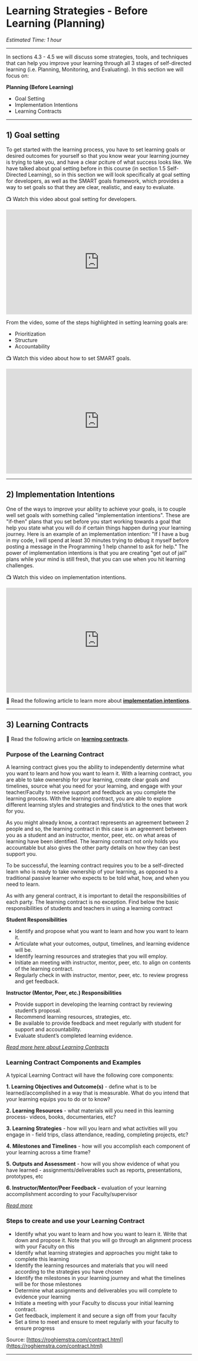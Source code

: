# Learning Strategies - Before Learning (Planning)

*Estimated Time: 1 hour*

---

In sections 4.3 - 4.5 we will discuss some strategies, tools, and techniques that can help you improve your learning through all 3 stages of self-directed learning (i.e. Planning, Monitoring, and Evaluating). In this section we will focus on:

**Planning (Before Learning)**

- Goal Setting
- Implementation Intentions
- Learning Contracts

---

## 1) Goal setting

To get started with the learning process, you have to set learning goals or desired outcomes for yourself so that you know wear your learning journey is trying to take you, and have a clear pciture of what success looks like. We have talked about goal setting before in this course (in section 1.5 Self-Directed Learning), so in this section we will look specifically at goal setting for developers, as well as the SMART goals framework, which provides a way to set goals so that they are clear, realistic, and easy to evaluate.

<aside>

📺 Watch this video about goal setting for developers.

</aside>

<div style="position: relative; padding-bottom: 56.25%; height: 0;"><iframe src="https://www.youtube.com/embed/gBy8BhwXBgs" title="YouTube video player" frameborder="0" allow="accelerometer; autoplay; clipboard-write; encrypted-media; gyroscope; picture-in-picture" allowfullscreen style="position: absolute; top: 0; left: 0; width: 100%; height: 100%;"></iframe></div>

From the video, some of the steps highlighted in setting learning goals are:

- Prioritization
- Structure
- Accountability

<aside>

📺 Watch this video about how to set SMART goals.

</aside>

<div style="position: relative; padding-bottom: 56.25%; height: 0;"><iframe src="https://www.youtube.com/embed/LQ5Uj1nryBc" title="YouTube video player" frameborder="0" allow="accelerometer; autoplay; clipboard-write; encrypted-media; gyroscope; picture-in-picture" allowfullscreen style="position: absolute; top: 0; left: 0; width: 100%; height: 100%;"></iframe></div>

---

## 2) Implementation Intentions

One of the ways to improve your ability to achieve your goals, is to couple well set goals with something called "implementation intentions". These are "if-then" plans that you set before you start working towards a goal that help you state what you will do if certain things happen during your learning journey. Here is an example of an implementation intention: "If I have a bug in my code, I will spend at least 30 minutes trying to debug it myself before posting a message in the Programming 1 help channel to ask for help." The power of implementation intentions is that you are creating "get out of jail" plans while your mind is still fresh, that you can use when you hit learning challenges.


<aside>

📺 Watch this video on implementation intentions.

</aside>

<div style="position: relative; padding-bottom: 56.25%; height: 0;"><iframe src="https://www.youtube.com/embed/DUAB-BW-gZ8" title="YouTube video player" frameborder="0" allow="accelerometer; autoplay; clipboard-write; encrypted-media; gyroscope; picture-in-picture" allowfullscreen style="position: absolute; top: 0; left: 0; width: 100%; height: 100%;"></iframe></div>

<aside>

📖 Read the following article to learn more about **[implementation intentions](https://www.psychologytoday.com/ca/blog/dont-delay/201001/implementation-intentions-facilitate-action-control)**.

</aside>

---

## 3) Learning Contracts


<aside>

📖 Read the following article on **[learning contracts](https://uwaterloo.ca/centre-for-teaching-excellence/teaching-resources/teaching-tips/tips-students/self-directed-learning/self-directed-learning-learning-contracts)**.

</aside>

### Purpose of the Learning Contract

A learning contract gives you the ability to independently determine what you want to learn and how you want to learn it. With a learning contract, you are able to take ownership for your learning, create clear goals and timelines, source what you need for your learning, and engage with your teacher/Faculty to receive support and feedback as you complete the learning process. With the learning contract, you are able to explore different learning styles and strategies and find/stick to the ones that work for you.

As you might already know, a contract represents an agreement between 2 people and so, the learning contract in this case is an agreement between you as a student and an instructor, mentor, peer, etc. on what areas of learning have been identified. The learning contract not only holds you accountable but also gives the other party details on how they can best support you. 

To be successful, the learning contract requires you to be a self-directed learn who is ready to take ownership of your learning, as opposed to a traditional passive learner who expects to be told what, how, and when you need to learn. 

As with any general contract, it is important to detail the responsibilities of each party. The learning contract is no exception. Find below the basic responsibilities of students and teachers in using a learning contract

**Student Responsibilities**

- Identify and propose what you want to learn and how you want to learn it.
- Articulate what your outcomes, output, timelines, and learning evidence will be.
- Identify learning resources and strategies that you will employ.
- Initiate an meeting with instructor, mentor, peer, etc. to align on contents of the learning contract.
- Regularly check in with instructor, mentor, peer, etc. to review progress and get feedback.

**Instructor (Mentor, Peer, etc.) Responsibilities**

- Provide support in developing the learning contract by reviewing student’s proposal.
- Recommend learning resources, strategies, etc.
- Be available to provide feedback and meet regularly with student for support and accountability.
- Evaluate student’s completed learning evidence.

*[Read more here about Learning Contracts](https://uwaterloo.ca/centre-for-teaching-excellence/teaching-resources/teaching-tips/tips-students/self-directed-learning/self-directed-learning-learning-contracts)*

### Learning Contract Components and Examples

A typical Learning Contract will have the following core components:

**1. Learning Objectives and Outcome(s)** - define what is to be learned/accomplished in a way that is measurable. What do you intend that your learning equips you to do or to know?

**2. Learning Resources** - what materials will you need in this learning process- videos, books, documentaries, etc?

**3. Learning Strategies** - how will you learn and what activities will you engage in - field trips, class attendance, reading, completing projects, etc?

**4. Milestones and Timelines** - how will you accomplish each component of your learning across a time frame?

**5. Outputs and Assessment** - how will you show evidence of what you have learned - assignments/deliverables such as reports, presentations, prototypes, etc

**6. Instructor/Mentor/Peer Feedback -** evaluation of your learning accomplishment according to your Faculty/supervisor

[*Read more*](http://2differentiate.pbworks.com/w/page/860073/Learning%20Contract)

### Steps to create and use your Learning Contract

- Identify what you want to learn and how you want to learn it. Write that down and propose it. Note that you will go through an alignment process with your Faculty on this
- Identify what learning strategies and approaches you might take to complete this learning
- Identify the learning resources and materials that you will need according to the strategies you have chosen
- Identify the milestones in your learning journey and what the timelines will be for those milestones
- Determine what assignments and deliverables you will complete to evidence your learning
- Initiate a meeting with your Faculty to discuss your initial learning contract.
- Get feedback, implement it and secure a sign off from your faculty
- Set a time to meet and ensure to meet regularly with your faculty to ensure progress


Source: [https://roghiemstra.com/contract.html](https://roghiemstra.com/contract.html)

---
